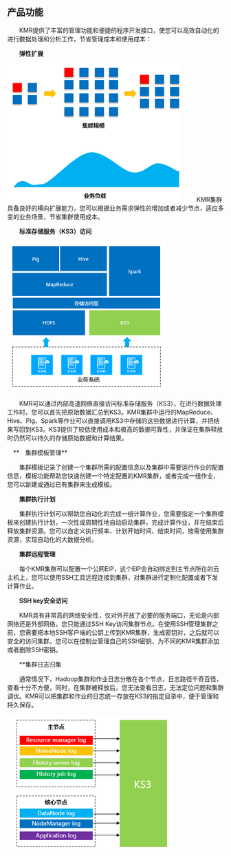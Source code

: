 ## 产品功能

　　KMR提供了丰富的管理功能和便捷的程序开发接口，使您可以高效自动化的进行数据处理和分析工作，节省管理成本和使用成本：
  
　　**弹性扩展**
  
  ![弹性扩展](./images/txkz.png)
　　
  KMR集群具备良好的横向扩展能力，您可以根据业务需求弹性的增加或者减少节点，适应多变的业务场景，节省集群使用成本。
  
　　**标准存储服务（KS3）访问**
  
  ![标准存储服务](./images/bjccfw.png)
  
　　KMR可以通过内部高速网络直接访问标准存储服务（KS3），在进行数据处理工作时，您可以首先把原始数据汇总到KS3。KMR集群中运行的MapReduce、Hive、Pig、Spark等作业可以直接调用KS3中存储的这些数据进行计算，并把结果写回到KS3。KS3提供了较低使用成本和极高的数据可靠性，并保证在集群释放时仍然可以持久的存储原始数据和计算结果。
  
　**　集群模板管理**
 
　　集群模板记录了创建一个集群所需的配置信息以及集群中需要运行作业的配置信息，模板功能帮助您快速创建一个特定配置的KMR集群，或者完成一组作业，您可以新建或通过已有集群来生成模板。
  
　　**集群执行计划**
  
　　集群执行计划可以帮助您自动化的完成一组计算作业，您需要指定一个集群模板来创建执行计划，一次性或周期性地自动启动集群，完成计算作业，并在结束后释放集群资源。您可以自定义执行频率、计划开始时间、结束时间，按需使用集群资源，实现自动化的大数据分析。
  
　　**集群远程管理**
  
　　每个KMR集群可以配置一个公网EIP，这个EIP会自动绑定到主节点所在的云主机上，您可以使用SSH工具远程连接到集群，对集群进行定制化配置或者下发计算作业。
  
　　**SSH key安全访问**
  
　　KMR具有非常高的网络安全性，仅对外开放了必要的服务端口，无论是内部网络还是外部网络，您只能通过SSH Key访问集群节点。在使用SSH管理集群之前，您需要把本地SSH客户端的公钥上传到KMR集群，生成密钥对，之后就可以安全的访问集群。您可以在控制台管理自己的SSH密钥，为不同的KMR集群添加或者删除SSH密钥。
  
　　**集群日志归集　　
  
　　通常情况下，Hadoop集群和作业日志分散在各个节点，日志路径千奇百怪，查看十分不方便，同时，在集群被释放后，您无法查看日志，无法定位问题和集群调优。KMR可以把集群和作业的日志统一存放在KS3的指定目录中，便于管理和持久保存。
  
  ![日志归集](./images/rzgj.png)
  
  
  
  
  
  